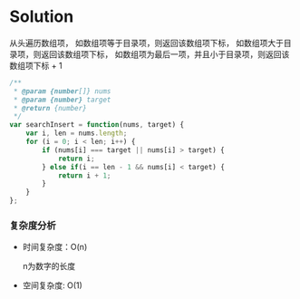 # Solution

从头遍历数组项，
如数组项等于目录项，则返回该数组项下标，
如数组项大于目录项，则返回该数组项下标，
如数组项为最后一项，并且小于目录项，则返回该数组项下标 + 1

```js
/**
 * @param {number[]} nums
 * @param {number} target
 * @return {number}
 */
var searchInsert = function(nums, target) {
    var i, len = nums.length;
    for (i = 0; i < len; i++) {
        if (nums[i] === target || nums[i] > target) {
            return i;
        } else if(i == len - 1 && nums[i] < target) {
            return i + 1;
        }
    }
};
```
### 复杂度分析

* 时间复杂度：O(n)

  n为数字的长度
  
* 空间复杂度: O(1)

